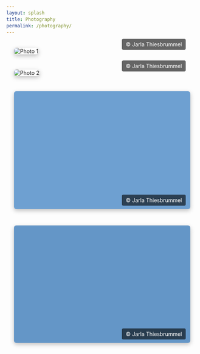 ```yaml
---
layout: splash
title: Photography
permalink: /photography/
---
```


<div class="portfolio">
  <div class="photo">
    <img src="https://jarla-t.github.io/assets/images/Ocean_Svalbard.JPG" alt="Photo 1">
    <div class="overlay">© Jarla Thiesbrummel</div>
  </div>
  <div class="photo">
    <img src="/assets/images/gallery/Mountains_Svalbard2.JPG" alt="Photo 2">
    <div class="overlay">© Jarla Thiesbrummel</div>
  </div>
  <div class="photo">
    <img src="/assets/images/gallery/photo3.jpg" alt="Photo 3">
    <div class="overlay">© Jarla Thiesbrummel</div>
  </div>
  <div class="photo">
    <img src="/assets/images/gallery/photo4.jpg" alt="Photo 4">
    <div class="overlay">© Jarla Thiesbrummel</div>
  </div>
</div>

<style>
.portfolio {
  display: flex;
  flex-direction: column;
  align-items: center;
  gap: 40px; /* space between photos */
  padding: 20px;
}

.photo {
  position: relative;
  width: 100%;
  max-width: 1000px; /* controls maximum size of each image */
}

.photo img {
  width: 100%;
  height: auto;
  border-radius: 6px;
  box-shadow: 0 4px 12px rgba(0,0,0,0.25);
}

.overlay {
  position: absolute;
  bottom: 12px;
  right: 12px;
  background: rgba(0,0,0,0.6);
  color: #fff;
  font-size: 14px;
  padding: 6px 10px;
  border-radius: 4px;
  pointer-events: none;
}
</style>

<script>
// Optional: disable right-click
document.addEventListener('contextmenu', event => event.preventDefault());
</script>

